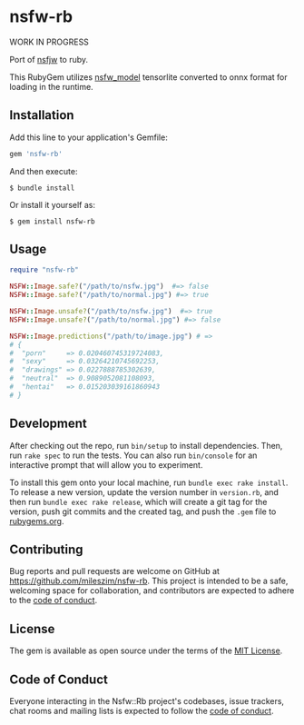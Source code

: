 # nsfw-rb

WORK IN PROGRESS

Port of [nsfjw](https://github.com/infinitered/nsfwjs) to ruby.

This RubyGem utilizes [nsfw_model](https://github.com/GantMan/nsfw_model) tensorlite converted to onnx format for loading in the runtime.

## Installation

Add this line to your application's Gemfile:

```ruby
gem 'nsfw-rb'
```

And then execute:

    $ bundle install

Or install it yourself as:

    $ gem install nsfw-rb

## Usage

```ruby
require "nsfw-rb"
```

```ruby
NSFW::Image.safe?("/path/to/nsfw.jpg")  #=> false
NSFW::Image.safe?("/path/to/normal.jpg") #=> true
```

```ruby
NSFW::Image.unsafe?("/path/to/nsfw.jpg")  #=> true
NSFW::Image.unsafe?("/path/to/normal.jpg") #=> false
```

```ruby
NSFW::Image.predictions("/path/to/image.jpg") # =>
# {
#  "porn"     => 0.020460745319724083, 
#  "sexy"     => 0.03264210745692253, 
#  "drawings" => 0.0227888785302639, 
#  "neutral"  => 0.9089052081108093, 
#  "hentai"   => 0.015203039161860943
# }
```

## Development

After checking out the repo, run `bin/setup` to install dependencies. Then, run `rake spec` to run the tests. You can also run `bin/console` for an interactive prompt that will allow you to experiment.

To install this gem onto your local machine, run `bundle exec rake install`. To release a new version, update the version number in `version.rb`, and then run `bundle exec rake release`, which will create a git tag for the version, push git commits and the created tag, and push the `.gem` file to [rubygems.org](https://rubygems.org).

## Contributing

Bug reports and pull requests are welcome on GitHub at https://github.com/mileszim/nsfw-rb. This project is intended to be a safe, welcoming space for collaboration, and contributors are expected to adhere to the [code of conduct](https://github.com/mileszim/nsfw-rb/blob/master/CODE_OF_CONDUCT.md).

## License

The gem is available as open source under the terms of the [MIT License](https://opensource.org/licenses/MIT).

## Code of Conduct

Everyone interacting in the Nsfw::Rb project's codebases, issue trackers, chat rooms and mailing lists is expected to follow the [code of conduct](https://github.com/mileszim/nsfw-rb/blob/master/CODE_OF_CONDUCT.md).
